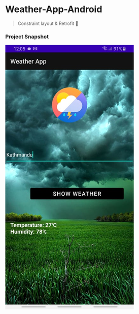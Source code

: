 # Weather-App-Android
  
> Constraint layout & Retrofit 📲


### Project Snapshot

![plot](./snapshots/1.jpg)
